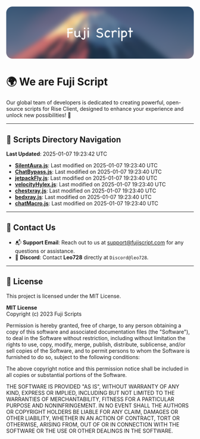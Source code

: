 ![Banner](.github/b.webp)

# 🌍 **We are Fuji Script**

Our global team of developers is dedicated to creating powerful, open-source scripts for Rise Client, designed to enhance your experience and unlock new possibilities! 🌟

---
<!-- SCRIPTS_NAVIGATION_START -->
## 📂 **Scripts Directory Navigation**

**Last Updated**: 2025-01-07 19:23:42 UTC

- **[SilentAura.js](scripts/SilentAura.js)**: Last modified on 2025-01-07 19:23:40 UTC
- **[ChatBypass.js](scripts/ChatBypass.js)**: Last modified on 2025-01-07 19:23:40 UTC
- **[jetpackFly.js](scripts/jetpackFly.js)**: Last modified on 2025-01-07 19:23:40 UTC
- **[velocityHylex.js](scripts/velocityHylex.js)**: Last modified on 2025-01-07 19:23:40 UTC
- **[chestxray.js](scripts/chestxray.js)**: Last modified on 2025-01-07 19:23:40 UTC
- **[bedxray.js](scripts/bedxray.js)**: Last modified on 2025-01-07 19:23:40 UTC
- **[chatMacro.js](scripts/chatMacro.js)**: Last modified on 2025-01-07 19:23:40 UTC

<!-- SCRIPTS_NAVIGATION_END -->

---

## 💬 **Contact Us**  
- 📬 **Support Email**: Reach out to us at [support@fujiscript.com](mailto:support@fujiscript.com) for any questions or assistance.  
- 💬 **Discord**: Contact **Leo728** directly at `Discord@leo728`.

---

## 📜 **License**

This project is licensed under the MIT License.  

**MIT License**  
Copyright (c) 2023 Fuji Scripts  

Permission is hereby granted, free of charge, to any person obtaining a copy of this software and associated documentation files (the "Software"), to deal in the Software without restriction, including without limitation the rights to use, copy, modify, merge, publish, distribute, sublicense, and/or sell copies of the Software, and to permit persons to whom the Software is furnished to do so, subject to the following conditions:  

The above copyright notice and this permission notice shall be included in all copies or substantial portions of the Software.  

THE SOFTWARE IS PROVIDED "AS IS", WITHOUT WARRANTY OF ANY KIND, EXPRESS OR IMPLIED, INCLUDING BUT NOT LIMITED TO THE WARRANTIES OF MERCHANTABILITY, FITNESS FOR A PARTICULAR PURPOSE AND NONINFRINGEMENT. IN NO EVENT SHALL THE AUTHORS OR COPYRIGHT HOLDERS BE LIABLE FOR ANY CLAIM, DAMAGES OR OTHER LIABILITY, WHETHER IN AN ACTION OF CONTRACT, TORT OR OTHERWISE, ARISING FROM, OUT OF OR IN CONNECTION WITH THE SOFTWARE OR THE USE OR OTHER DEALINGS IN THE SOFTWARE.  
